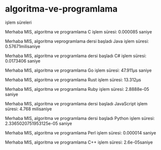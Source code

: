 # algoritma-ve-programlama
işlem süreleri

Merhaba MIS, algoritma ve programlama
C işlem süresi: 0.000085 saniye

Merhaba MIS, algoritma veprogramlama dersi başladı
Java işlem süresi: 0.57671milisaniye

Merhaba MIS, algoritma ve programlama dersi başladı
C# işlem süresi: 0.0173406 saniye

Merhaba MIS, algoritma ve programlama
Go işlem süresi: 47.911µs saniye

Merhaba MIS, algoritma ve programlama
Rust işlem süresi: 13.312µs

Merhaba MIS, algoritma ve programlama
Ruby işlem süresi: 2.8888e-05 saniye

Merhaba MIS, algoritma ve programlama dersi başladı
JavaScript işlem süresi: 4.768 milisaniye

Merhaba MIS, algoritma ve programlama dersi başladı
Python işlem süresi: 2.3365020751953125e-05 saniye

Merhaba MIS, algoritma ve programlama
Perl işlem süresi: 0.000014 saniye

Merhaba MIS, algoritma ve programlama 
C++ işlem süresi: 2.6e-05saniye
